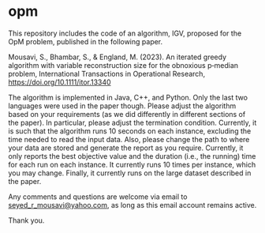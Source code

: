 # opm
This repository includes the code of an algorithm, IGV, proposed for the OpM problem, published in the following paper.

Mousavi, S., Bhambar, S., & England, M. (2023). An iterated greedy algorithm with variable reconstruction size for the obnoxious p‐median problem,  International Transactions in Operational Research, https://doi.org/10.1111/itor.13340

The algorithm is implemented in Java, C++, and Python. Only the last two languages were used in the paper though. Please adjust the algorithm based on your requirements (as we did differently in different sections of the paper). In particular, please adjust the termination condition. Currently, it is such that the algorithm runs 10 seconds on each instance, excluding the time needed to read the input data. Also, please change the path to where your data are stored and generate the report as you require. Currently, it only reports the best objective value and the duration (i.e., the running) time for each run on each instance. It currently runs 10 times per instance, which you may change. Finally, it currently runs on the large dataset described in the paper. 

Any comments and questions are welcome via email to seyed_r_mousavi@yahoo.com, as long as this email account remains active. 

Thank you.

